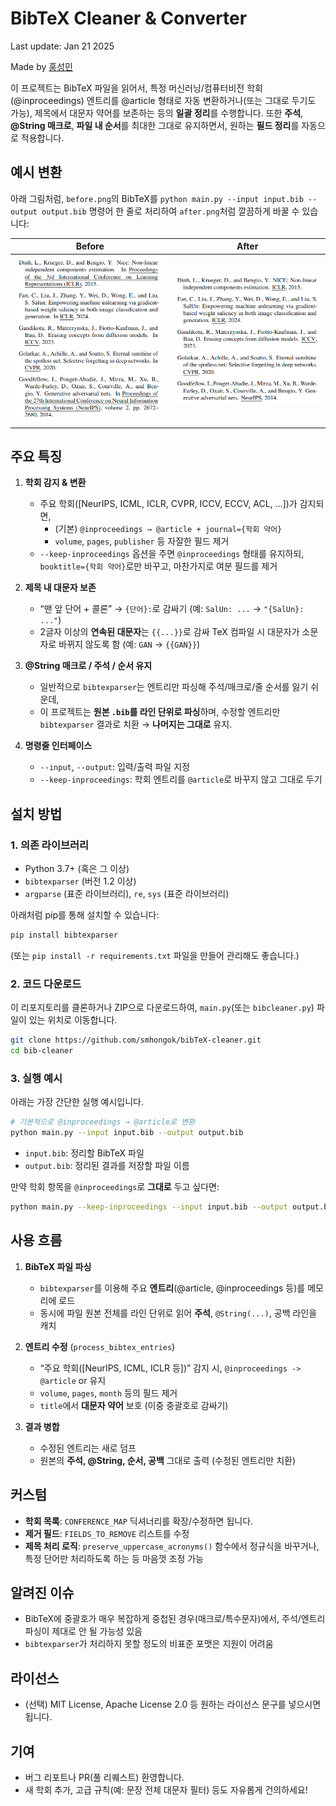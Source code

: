 # BibTeX Cleaner & Converter

Last update: Jan 21 2025

Made by [홍성민](https://smhongok.github.io)

이 프로젝트는 BibTeX 파일을 읽어서, 특정 머신러닝/컴퓨터비전 학회(\@inproceedings) 엔트리를 \@article 형태로 자동 변환하거나(또는 그대로 두기도 가능), 제목에서 대문자 약어를 보존하는 등의 **일괄 정리**를 수행합니다. 또한 **주석**, **@String 매크로**, **파일 내 순서**를 최대한 그대로 유지하면서, 원하는 **필드 정리**를 자동으로 적용합니다.

## 예시 변환

아래 그림처럼, `before.png`의 BibTeX를 `python main.py --input input.bib --output output.bib` 명령어 한 줄로 처리하여 `after.png`처럼 깔끔하게 바꿀 수 있습니다:

| **Before** | **After** |
|:----------:|:---------:|
| <img src="assets/before.png" alt="before" width="400"/> | <img src="assets/after.png" alt="after" width="400"/> |


## 주요 특징

1. **학회 감지 & 변환**  
   - 주요 학회(\[NeurIPS, ICML, ICLR, CVPR, ICCV, ECCV, ACL, …\])가 감지되면,  
     - (기본) `@inproceedings → @article + journal={학회 약어}`  
     - `volume`, `pages`, `publisher` 등 자잘한 필드 제거  
   - `--keep-inproceedings` 옵션을 주면 `@inproceedings` 형태를 유지하되, `booktitle={학회 약어}`로만 바꾸고, 마찬가지로 여분 필드를 제거

2. **제목 내 대문자 보존**  
   - “맨 앞 단어 + 콜론” → `{단어}:`로 감싸기 (예: `SalUn: ...` → `"{SalUn}: ..."`)  
   - 2글자 이상의 **연속된 대문자**는 `{{...}}`로 감싸 TeX 컴파일 시 대문자가 소문자로 바뀌지 않도록 함 (예: `GAN` → `{{GAN}}`)

3. **@String 매크로 / 주석 / 순서 유지**  
   - 일반적으로 `bibtexparser`는 엔트리만 파싱해 주석/매크로/줄 순서를 잃기 쉬운데,  
   - 이 프로젝트는 **원본 `.bib`를 라인 단위로 파싱**하며, 수정할 엔트리만 `bibtexparser` 결과로 치환 → **나머지는 그대로** 유지.

4. **명령줄 인터페이스**  
   - `--input`, `--output`: 입력/출력 파일 지정  
   - `--keep-inproceedings`: 학회 엔트리를 `@article`로 바꾸지 않고 그대로 두기

## 설치 방법

### 1. 의존 라이브러리

- Python 3.7+ (혹은 그 이상)  
- `bibtexparser` (버전 1.2 이상)  
- `argparse` (표준 라이브러리), `re`, `sys` (표준 라이브러리)

아래처럼 pip를 통해 설치할 수 있습니다:
```bash
pip install bibtexparser
```
(또는 `pip install -r requirements.txt` 파일을 만들어 관리해도 좋습니다.)

### 2. 코드 다운로드

이 리포지토리를 클론하거나 ZIP으로 다운로드하여, `main.py`(또는 `bibcleaner.py`) 파일이 있는 위치로 이동합니다.

```bash
git clone https://github.com/smhongok/bibTeX-cleaner.git
cd bib-cleaner
```

### 3. 실행 예시

아래는 가장 간단한 실행 예시입니다.

```bash
# 기본적으로 @inproceedings → @article로 변환
python main.py --input input.bib --output output.bib
```

- `input.bib`: 정리할 BibTeX 파일  
- `output.bib`: 정리된 결과를 저장할 파일 이름

만약 학회 항목을 `@inproceedings`로 **그대로** 두고 싶다면:

```bash
python main.py --keep-inproceedings --input input.bib --output output.bib
```

## 사용 흐름

1. **BibTeX 파일 파싱**  
   - `bibtexparser`를 이용해 주요 **엔트리**(\@article, \@inproceedings 등)를 메모리에 로드  
   - 동시에 파일 원본 전체를 라인 단위로 읽어 **주석**, `@String(...)`, 공백 라인을 캐치

2. **엔트리 수정** (`process_bibtex_entries`)  
   - “주요 학회(\[NeurIPS, ICML, ICLR 등\])” 감지 시, `@inproceedings -> @article` or 유지  
   - `volume`, `pages`, `month` 등의 필드 제거  
   - `title`에서 **대문자 약어** 보호 (이중 중괄호로 감싸기)

3. **결과 병합**  
   - 수정된 엔트리는 새로 덤프  
   - 원본의 **주석, @String, 순서, 공백** 그대로 출력 (수정된 엔트리만 치환)

## 커스텀

- **학회 목록**: `CONFERENCE_MAP` 딕셔너리를 확장/수정하면 됩니다.  
- **제거 필드**: `FIELDS_TO_REMOVE` 리스트를 수정  
- **제목 처리 로직**: `preserve_uppercase_acronyms()` 함수에서 정규식을 바꾸거나, 특정 단어만 처리하도록 하는 등 마음껏 조정 가능

## 알려진 이슈

- BibTeX에 중괄호가 매우 복잡하게 중첩된 경우(매크로/특수문자)에서, 주석/엔트리 파싱이 제대로 안 될 가능성 있음  
- `bibtexparser`가 처리하지 못할 정도의 비표준 포맷은 지원이 어려움

## 라이선스

- (선택) MIT License, Apache License 2.0 등 원하는 라이선스 문구를 넣으시면 됩니다.

## 기여

- 버그 리포트나 PR(풀 리퀘스트) 환영합니다.  
- 새 학회 추가, 고급 규칙(예: 문장 전체 대문자 필터) 등도 자유롭게 건의하세요!
